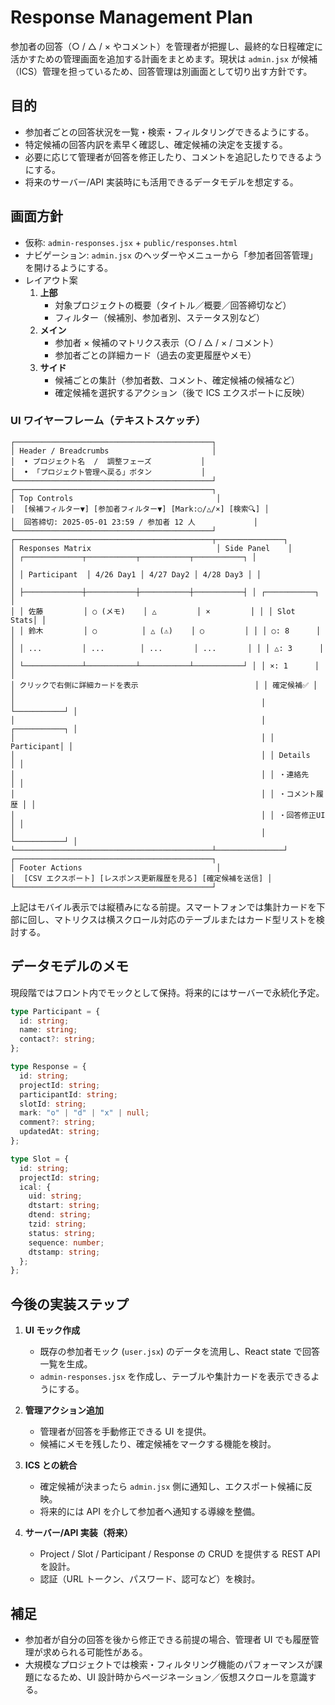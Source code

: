 # Response Management Plan

参加者の回答（○ / △ / × やコメント）を管理者が把握し、最終的な日程確定に活かすための管理画面を追加する計画をまとめます。現状は `admin.jsx` が候補（ICS）管理を担っているため、回答管理は別画面として切り出す方針です。

## 目的

- 参加者ごとの回答状況を一覧・検索・フィルタリングできるようにする。
- 特定候補の回答内訳を素早く確認し、確定候補の決定を支援する。
- 必要に応じて管理者が回答を修正したり、コメントを追記したりできるようにする。
- 将来のサーバー/API 実装時にも活用できるデータモデルを想定する。

## 画面方針

- 仮称: `admin-responses.jsx` + `public/responses.html`
- ナビゲーション: `admin.jsx` のヘッダーやメニューから「参加者回答管理」を開けるようにする。
- レイアウト案
  1. **上部**  
     - 対象プロジェクトの概要（タイトル／概要／回答締切など）
     - フィルター（候補別、参加者別、ステータス別など）
  2. **メイン**  
     - 参加者 × 候補のマトリクス表示（○ / △ / × / コメント）
     - 参加者ごとの詳細カード（過去の変更履歴やメモ）
  3. **サイド**  
     - 候補ごとの集計（参加者数、コメント、確定候補の候補など）
     - 確定候補を選択するアクション（後で ICS エクスポートに反映）

### UI ワイヤーフレーム（テキストスケッチ）

```
┌────────────────────────────────────────────┐
│ Header / Breadcrumbs                       │
│  • プロジェクト名  /  調整フェーズ           │
│  • 「プロジェクト管理へ戻る」ボタン           │
└────────────────────────────────────────────┘
┌────────────────────────────────────────────┐
│ Top Controls                                │
│  [候補フィルター▼] [参加者フィルター▼] [Mark:○/△/×] [検索🔍] │
│  回答締切: 2025-05-01 23:59 / 参加者 12 人             │
└────────────────────────────────────────────┘
┌────────────────────────────────────────────┬───────────────┐
│ Responses Matrix                            │ Side Panel    │
│ ┌─────────────┬───────────┬───────────┬───────────┐ │               │
│ │ Participant  │ 4/26 Day1 │ 4/27 Day2 │ 4/28 Day3 │ │               │
│ ├─────────────┼───────────┼───────────┼───────────┤ │ ┌───────────┐ │
│ │ 佐藤         │ ○ (メモ)    │ △         │ ×         │ │ │ Slot Stats│ │
│ │ 鈴木         │ ○          │ △ (⚠︎)    │ ○         │ │ │ ○: 8      │ │
│ │ ...         │ ...        │ ...       │ ...       │ │ │ △: 3      │ │
│ └─────────────┴───────────┴───────────┴───────────┘ │ │ ×: 1      │ │
│ クリックで右側に詳細カードを表示                          │ │ 確定候補✅ │ │
│                                                       │ └───────────┘ │
│                                                       │ ┌───────────┐ │
│                                                       │ │ Participant│ │
│                                                       │ │ Details   │ │
│                                                       │ │ ・連絡先    │ │
│                                                       │ │ ・コメント履歴 │ │
│                                                       │ │ ・回答修正UI │ │
│                                                       │ └───────────┘ │
└────────────────────────────────────────────┴───────────────┘
┌────────────────────────────────────────────┐
│ Footer Actions                              │
│  [CSV エクスポート] [レスポンス更新履歴を見る] [確定候補を送信] │
└────────────────────────────────────────────┘
```

上記はモバイル表示では縦積みになる前提。スマートフォンでは集計カードを下部に回し、マトリクスは横スクロール対応のテーブルまたはカード型リストを検討する。

## データモデルのメモ

現段階ではフロント内でモックとして保持。将来的にはサーバーで永続化予定。

```ts
type Participant = {
  id: string;
  name: string;
  contact?: string;
};

type Response = {
  id: string;
  projectId: string;
  participantId: string;
  slotId: string;
  mark: "o" | "d" | "x" | null;
  comment?: string;
  updatedAt: string;
};

type Slot = {
  id: string;
  projectId: string;
  ical: {
    uid: string;
    dtstart: string;
    dtend: string;
    tzid: string;
    status: string;
    sequence: number;
    dtstamp: string;
  };
};
```

## 今後の実装ステップ

1. **UI モック作成**  
   - 既存の参加者モック (`user.jsx`) のデータを流用し、React state で回答一覧を生成。
   - `admin-responses.jsx` を作成し、テーブルや集計カードを表示できるようにする。

2. **管理アクション追加**  
   - 管理者が回答を手動修正できる UI を提供。
   - 候補にメモを残したり、確定候補をマークする機能を検討。

3. **ICS との統合**  
   - 確定候補が決まったら `admin.jsx` 側に通知し、エクスポート候補に反映。
   - 将来的には API を介して参加者へ通知する導線を整備。

4. **サーバー/API 実装（将来）**  
   - Project / Slot / Participant / Response の CRUD を提供する REST API を設計。
   - 認証（URL トークン、パスワード、認可など）を検討。

## 補足

- 参加者が自分の回答を後から修正できる前提の場合、管理者 UI でも履歴管理が求められる可能性がある。
- 大規模なプロジェクトでは検索・フィルタリング機能のパフォーマンスが課題になるため、UI 設計時からページネーション／仮想スクロールを意識する。

